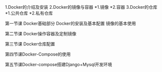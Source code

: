 1.Docker的介绍及安装 
2.Docker的镜像与容器
 *1.镜像
 *2.容器
3.Docker的仓库
 *1.公共仓库
 *2.私有仓库 


第一节课 Docker基础部分
Docker的安装及基本配置
镜像的基本使用

第二节课 Docker操作容器及定制镜像

第三节课 Docker仓库配置

第四节课Docker-Compose的使用

第五节课Docker-compose搭建Django+Mysql开发环境